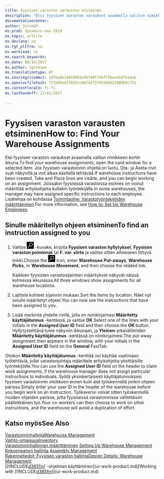 ```yaml
---
title: Fyysisen varaston varausten etsiminen
description: "Etsi fyysisen varaston varaukset avaamalla valitun nimikkeen kortin ikkuna. Jos fyysisen varastoinnin ohjeita on luotu, Ota- ja Aseta-rivit ovat näkyvillä ja voit alkaa käsitellä tehtävää. Joissakin varastoissa esimies on voinut määrittää erityisiä ohjeita kullekin työntekijälle."
documentationcenter: 
author: SorenGP
ms.prod: dynamics-nav-2018
ms.topic: article
ms.devlang: na
ms.tgt_pltfrm: na
ms.workload: na
ms.search.keywords: 
ms.date: 08/16/2017
ms.author: sgroespe
ms.translationtype: HT
ms.sourcegitcommit: 1dfba8b14019991c95f40ffd5f7fbaed5df414eb
ms.openlocfilehash: 7f1b85ee5f033cc6674ef37455b8d22989b9c751
ms.contentlocale: fi-fi
ms.lasthandoff: 12/01/2017

---
```

# <a name="how-to-find-your-warehouse-assignments"></a><span data-ttu-id="ffe50-105">Fyysisen varaston varausten etsiminen</span><span class="sxs-lookup"><span data-stu-id="ffe50-105">How to: Find Your Warehouse Assignments</span></span>
<span data-ttu-id="ffe50-106">Etsi fyysisen varaston varaukset avaamalla valitun nimikkeen kortin ikkuna.</span><span class="sxs-lookup"><span data-stu-id="ffe50-106">To find your warehouse assignments, open the card window for a selected item.</span></span> <span data-ttu-id="ffe50-107">Jos fyysisen varastoinnin ohjeita on luotu, Ota- ja Aseta-rivit ovat näkyvillä ja voit alkaa käsitellä tehtävää.</span><span class="sxs-lookup"><span data-stu-id="ffe50-107">If warehouse instructions have been created, Take and Place lines are visible, and you can begin working on an assignment.</span></span> <span data-ttu-id="ffe50-108">Joissakin fyysisissä varastoissa esimies on voinut määrittää erityisohjeita kullekin työntekijälle.</span><span class="sxs-lookup"><span data-stu-id="ffe50-108">In some warehouses, the manager may have assigned specific instructions to each employee.</span></span> <span data-ttu-id="ffe50-109">Lisätietoja on kohdassa [Toimintaohje: Varastotyöntekijöiden määrittäminen](warehouse-how-to-set-up-warehouse-employees.md).</span><span class="sxs-lookup"><span data-stu-id="ffe50-109">For more information, see [How to: Set Up Warehouse Employees](warehouse-how-to-set-up-warehouse-employees.md).</span></span>

## <a name="to-find-an-instruction-assigned-to-you"></a><span data-ttu-id="ffe50-110">Sinulle määritellyn ohjeen etsiminen</span><span class="sxs-lookup"><span data-stu-id="ffe50-110">To find an instruction assigned to you</span></span>  
1.  <span data-ttu-id="ffe50-111">Valitse ![Etsi sivu tai raportti](media/ui-search/search_small.png "Etsi sivu tai raportti -kuvake") -kuvake, kirjoita **Fyysisen varaston hyllytykset**, **Fyysisen varaston poiminnat** tai **F. var. siirto** ja valitse sitten aiheeseen liittyvä linkki.</span><span class="sxs-lookup"><span data-stu-id="ffe50-111">Choose the ![Search for Page or Report](media/ui-search/search_small.png "Search for Page or Report icon") icon, enter **Warehouse Put-aways**, **Warehouse Picks**, or **Warehouse Movement**, and then choose the related link.</span></span>

    <span data-ttu-id="ffe50-112">Kaikkien fyysisten varastosijaintien määritykset näkyvät näissä kolmessa ikkunassa.</span><span class="sxs-lookup"><span data-stu-id="ffe50-112">All three windows show assignments for all warehouse locations.</span></span>  

2. <span data-ttu-id="ffe50-113">Lajittele kohteet sijainnin mukaan.</span><span class="sxs-lookup"><span data-stu-id="ffe50-113">Sort the items by location.</span></span> <span data-ttu-id="ffe50-114">Näet nyt sinulle määritetyt ohjeet.</span><span class="sxs-lookup"><span data-stu-id="ffe50-114">You can now see the instructions that have been assigned to you.</span></span>  
3. <span data-ttu-id="ffe50-115">Lisää merkintä yhdelle riville, jolla on nimikirjaimesi **Määritetty käyttäjätunnus** -kentässä, ja valitse **OK**.</span><span class="sxs-lookup"><span data-stu-id="ffe50-115">Select one of the lines with your initials in the **Assigned User ID** field and then choose the **OK** button.</span></span> <span data-ttu-id="ffe50-116">Hyllytystehtävä tulee näkyviin ikkunaan, ja **Yleinen**-pikavälilehden **Määritetty käyttäjätunnus** -kentässä on nimikirjaimesi.</span><span class="sxs-lookup"><span data-stu-id="ffe50-116">The put-away assignment then appears in the window, with your initials in the **Assigned User ID** field on the **General** FastTab.</span></span>  

<span data-ttu-id="ffe50-117">Otsikon **Määritetty käyttäjätunnus** -kenttää voi käyttää vaatimaan työtehtäviä, jollei varastonjohtaja määrittele erityisohjeita yksittäisille työntekijöille.</span><span class="sxs-lookup"><span data-stu-id="ffe50-117">You can use the **Assigned User ID** field on the header to claim work assignments, if the warehouse manager does not assign particular instructions to individuals.</span></span> <span data-ttu-id="ffe50-118">Syötä yksinkertaisesti käyttäjätunnuksesi fyysisen varastoinnin otsikkoon ennen kuin alat työskennellä jonkin ohjeen parissa.</span><span class="sxs-lookup"><span data-stu-id="ffe50-118">Simply enter your user ID in the header of the warehouse before you begin work on an instruction.</span></span> <span data-ttu-id="ffe50-119">Työkaverisi voivat sitten työskennellä muiden ohjeiden parissa, jotta fyysisessä varastoinnissa vältettäisiin päällekkäinen työ.</span><span class="sxs-lookup"><span data-stu-id="ffe50-119">Your co-workers can then choose to work on other instructions, and the warehouse will avoid a duplication of effort.</span></span>  

## <a name="see-also"></a><span data-ttu-id="ffe50-120">Katso myös</span><span class="sxs-lookup"><span data-stu-id="ffe50-120">See Also</span></span>  
[<span data-ttu-id="ffe50-121">Varastoinninhallinta</span><span class="sxs-lookup"><span data-stu-id="ffe50-121">Warehouse Management</span></span>](warehouse-manage-warehouse.md)  
[<span data-ttu-id="ffe50-122">Vaihto-omaisuus</span><span class="sxs-lookup"><span data-stu-id="ffe50-122">Inventory</span></span>](inventory-manage-inventory.md)  
<span data-ttu-id="ffe50-123">[Varastoinninhallinnan määrittäminen](warehouse-setup-warehouse.md)   </span><span class="sxs-lookup"><span data-stu-id="ffe50-123">[Setting Up Warehouse Management](warehouse-setup-warehouse.md)   </span></span>  
<span data-ttu-id="ffe50-124">[Kokoonpanon hallinta](assembly-assemble-items.md)  </span><span class="sxs-lookup"><span data-stu-id="ffe50-124">[Assembly Management](assembly-assemble-items.md)  </span></span>  
[<span data-ttu-id="ffe50-125">Rakennetiedot: Fyysisen varaston hallinta</span><span class="sxs-lookup"><span data-stu-id="ffe50-125">Design Details: Warehouse Management</span></span>](design-details-warehouse-management.md)  
<span data-ttu-id="ffe50-126">[[!INCLUDE[d365fin](includes/d365fin_md.md)] -ohjelman käyttäminen](ui-work-product.md)</span><span class="sxs-lookup"><span data-stu-id="ffe50-126">[Working with [!INCLUDE[d365fin](includes/d365fin_md.md)]](ui-work-product.md)</span></span> 

